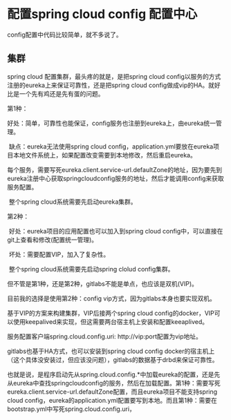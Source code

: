 # 配置spring cloud config 配置中心

config配置中代码比较简单，就不多说了。



## 集群



spring cloud 配置集群，最头疼的就是，是把spring cloud config以服务的方式注册的eureka上来保证可靠性，还是把spring cloud config做成vip的HA。就好比是一个先有鸡还是先有蛋的问题。

第1种：

​	好处：简单，可靠性也能保证，config服务也注册到eureka上，由eureka统一管理。

​	缺点：eureka无法使用spring cloud config，application.yml要放在eureka项目本地文件系统上，如果配置改变需要到本地修改，然后重启eureka。

​                每个服务，需要写死eureka.client.service-url.defaultZone的地址，因为要先到eureka注册中心获取springcloudconfig服务的地址，然后才能调用config来获取服务配置。

​    整个spring cloud系统需要先启动eureka集群。

第2种：

​	好处：eureka项目的应用配置也可以加入到spring cloud config中，可以直接在git上查看和修改(配置统一管理)。

​	坏处：需要配置VIP，加入了复杂性。

​    整个spring cloud系统需要先启动spring clolud config集群。



但不管是第1种，还是第2种，gitlabs不能是单点，也应该是双机(VIP)。



目前我的选择是使用第2种：config vip方式，因为gitlabs本身也要实现双机。

基于VIP的方案来构建集群，VIP后接两个spring cloud config的docker，VIP可以使用keepalived来实现，但这需要两台宿主机上安装和配置keeaplived。

服务配置客户端spring.cloud.config.uri: http://vip:port配置为vip地址。

gitlabs也基于HA方式，也可以安装到spring cloud config docker的宿主机上（这个具体没安装过，但应该没问题），gitlabs的数据基于drbd来保证可靠性。











也就是说，是程序启动先从spring.cloud.config.*中加载eureka的配置，还是先从eureka中查找springcloudconfig的服务，然后在加载配置。第1种：需要写死 eureka.client.service-url.defaultZone配置，而且eureka项目不能支持spring cloud config，eureka的application.yml配置要写到本地。而且第1种：需要在bootstrap.yml中写死spring.cloud.config.uri，